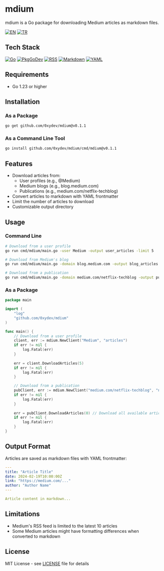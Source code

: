 # mdium

mdium is a Go package for downloading Medium articles as markdown files.

[![EN](https://img.shields.io/badge/lang-EN-blue.svg)](README.md)
[![TR](https://img.shields.io/badge/lang-TR-red.svg)](README_TR.md)

## Tech Stack

[![Go](https://img.shields.io/badge/go-1.23-00ADD8.svg?style=flat&logo=go)](https://go.dev/)
[![PkgGoDev](https://pkg.go.dev/badge/github.com/0xydev/mdium)](https://pkg.go.dev/github.com/0xydev/mdium)
[![RSS](https://img.shields.io/badge/RSS-Feed-FFA500.svg?style=flat&logo=rss)](https://en.wikipedia.org/wiki/RSS)
[![Markdown](https://img.shields.io/badge/Markdown-000000.svg?style=flat&logo=markdown)](https://daringfireball.net/projects/markdown/)
[![YAML](https://img.shields.io/badge/YAML-CB171E.svg?style=flat&logo=yaml)](https://yaml.org/)

## Requirements
- Go 1.23 or higher

## Installation

### As a Package
```bash
go get github.com/0xydev/mdium@v0.1.1
```

### As a Command Line Tool
```bash
go install github.com/0xydev/mdium/cmd/mdium@v0.1.1
```

## Features
- Download articles from:
  - User profiles (e.g., @Medium)
  - Medium blogs (e.g., blog.medium.com)
  - Publications (e.g., medium.com/netflix-techblog)
- Convert articles to markdown with YAML frontmatter
- Limit the number of articles to download
- Customizable output directory

## Usage

### Command Line
```bash
# Download from a user profile
go run cmd/mdium/main.go -user Medium -output user_articles -limit 5

# Download from Medium's blog
go run cmd/mdium/main.go -domain blog.medium.com -output blog_articles -limit 3

# Download from a publication
go run cmd/mdium/main.go -domain medium.com/netflix-techblog -output pub_articles
```

### As a Package
```go
package main

import (
    "log"
    "github.com/0xydev/mdium"
)

func main() {
    // Download from a user profile
    client, err := mdium.NewClient("Medium", "articles")
    if err != nil {
        log.Fatal(err)
    }
    
    err = client.DownloadArticles(5)
    if err != nil {
        log.Fatal(err)
    }

    // Download from a publication
    pubClient, err := mdium.NewClient("medium.com/netflix-techblog", "netflix_articles")
    if err != nil {
        log.Fatal(err)
    }
    
    err = pubClient.DownloadArticles(0) // Download all available articles
    if err != nil {
        log.Fatal(err)
    }
}
```

## Output Format
Articles are saved as markdown files with YAML frontmatter:
```yaml
---
title: "Article Title"
date: 2024-02-19T10:00:00Z
link: "https://medium.com/..."
author: "Author Name"
---

Article content in markdown...
```

## Limitations
- Medium's RSS feed is limited to the latest 10 articles
- Some Medium articles might have formatting differences when converted to markdown

## License
MIT License - see [LICENSE](LICENSE) file for details
